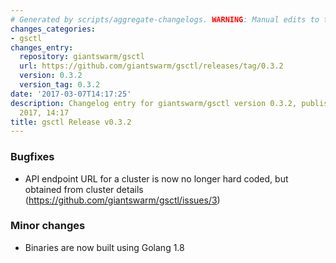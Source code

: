 ```yaml
---
# Generated by scripts/aggregate-changelogs. WARNING: Manual edits to this files will be overwritten.
changes_categories:
- gsctl
changes_entry:
  repository: giantswarm/gsctl
  url: https://github.com/giantswarm/gsctl/releases/tag/0.3.2
  version: 0.3.2
  version_tag: 0.3.2
date: '2017-03-07T14:17:25'
description: Changelog entry for giantswarm/gsctl version 0.3.2, published on 07 March
  2017, 14:17
title: gsctl Release v0.3.2
---
```


### Bugfixes

- API endpoint URL for a cluster is now no longer hard coded, but obtained from cluster details (https://github.com/giantswarm/gsctl/issues/3)

### Minor changes

- Binaries are now built using Golang 1.8

